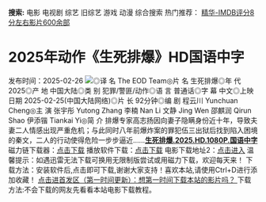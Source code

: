 **搜索:** 电影 电视剧 综艺 旧综艺 游戏 动漫 综合搜索 热门推荐： [精华-IMDB评分8分左右影片600余部](https://www.dytt8.com/html/gndy/jddy/20160320/50510.html)
# 2025年动作《生死排爆》HD国语中字
发布时间：2025-02-26 
![](https://g.imgtg.com/uploads/5829/67bdb3a9cd299.jpg)◎译 名 The EOD Team◎片 名 生死排爆◎年 代 2025◎产 地 中国大陆◎类 别 犯罪/警匪/动作◎语 言 普通话◎字 幕 中文◎上映日期 2025-02-25(中国大陆网络)◎片 长 92分钟◎编 剧 程云川 Yunchuan Cheng◎主 演 张宇彤 Yutong Zhang 李楠 Nan Li 文静 Jing Wen 邵麒润 Qirun Shao 伊添锴 Tiankai Yi◎简 介 排爆专家高志扬因向妻子隐瞒身份近十年，导致夫妻二人情感出现严重危机；与此同时八年前爆炸案的罪犯伍三出狱后找到陷入困境的秦文，二人的行动使得危险一步步逼近……[**生死排爆.2025.HD.1080P.国语中字**](magnet:?xt=urn:btih:49fb367a1311b999ded54709c13d8ed2b000fc51&dn=%e9%98%b3%e5%85%89%e7%94%b5%e5%bd%b1dygod.org.%e7%94%9f%e6%ad%bb%e6%8e%92%e7%88%86.2025.HD.1080P.%e5%9b%bd%e8%af%ad%e4%b8%ad%e5%ad%97.mkv&tr=udp%3a%2f%2ftracker.opentrackr.org%3a1337%2fannounce&tr=udp%3a%2f%2fexodus.desync.com%3a6969%2fannounce) 磁力链下载器：[点击下载](https://dygod.org/js/bt.htm "qBittorrent") 播放软件下载：[点击下载](https://dygod.org/js/player.htm "PotPlayer") 电影下载地址2：[点击进入](https://dygod.org/ "阳光电影") 温馨提示：如遇迅雷无法下载可换用无限制版尝试或用磁力下载，欢迎每天来！  下载方法：安装软件后,点击即可下载,谢谢大家支持！喜欢本站,请使用Ctrl+D进行添加收藏！ [点击进首发区（第一时间更新）：想第一时间下载本站的影片吗？ ](https://www.ygdy8.net/)下载方法:不会下载的网友先看看本站电影下载教程。